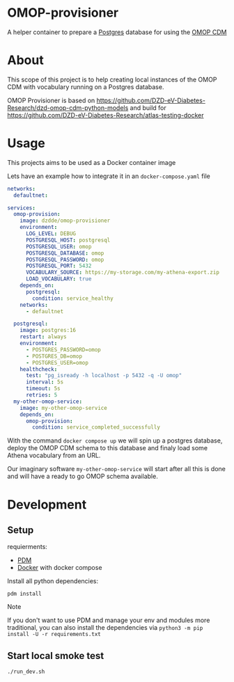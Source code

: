 # OMOP-provisioner

A helper container to prepare a [Postgres](https://www.postgresql.org/) database for using the [OMOP CDM](https://ohdsi.github.io/CommonDataModel/)

# About

This scope of this project is to help creating local instances of the OMOP CDM with vocabulary running on a Postgres database.

OMOP Provisioner is based on https://github.com/DZD-eV-Diabetes-Research/dzd-omop-cdm-python-models and build for https://github.com/DZD-eV-Diabetes-Research/atlas-testing-docker

# Usage

This projects aims to be used as a Docker container image

Lets have an example how to integrate it in an `docker-compose.yaml` file

```yaml
networks:
  defaultnet:

services:
  omop-provision:
    image: dzdde/omop-provisioner
    environment:
      LOG_LEVEL: DEBUG
      POSTGRESQL_HOST: postgresql
      POSTGRESQL_USER: omop
      POSTGRESQL_DATABASE: omop
      POSTGRESQL_PASSWORD: omop
      POSTGRESQL_PORT: 5432
      VOCABULARY_SOURCE: https://my-storage.com/my-athena-export.zip
      LOAD_VOCABULARY: true
    depends_on:
      postgresql:
        condition: service_healthy
    networks:
      - defaultnet

  postgresql:
    image: postgres:16
    restart: always
    environment:
      - POSTGRES_PASSWORD=omop
      - POSTGRES_DB=omop
      - POSTGRES_USER=omop
    healthcheck:
      test: "pg_isready -h localhost -p 5432 -q -U omop"
      interval: 5s
      timeout: 5s
      retries: 5
  my-other-omop-service:
    image: my-other-omop-service
    depends_on:
      omop-provision:
        condition: service_completed_successfully
```

With the command `docker compose up` we will spin up a postgres database, deploy the OMOP CDM schema to this database and finaly load some Athena vocabulary from an URL.

Our imaginary software `my-other-omop-service` will start after all this is done and will have a ready to go OMOP schema available.

# Development

## Setup

requierments:

- [PDM](https://pdm-project.org/latest/)
- [Docker](https://www.docker.com/) with docker compose

Install all python dependencies:

`pdm install`

> [!NOTE]  
> If you don't want to use PDM and manage your env and modules more traditional, you can also install the dependencies via `python3 -m pip install -U -r requirements.txt`

## Start local smoke test

`./run_dev.sh`
